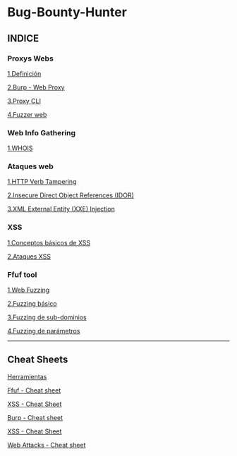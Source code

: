 # Bug-Bounty-Hunter

## **INDICE**

### Proxys Webs
[1.Definición](https://github.com/Tony-Sec/Bug-Bounty-Hunter/blob/main/Proxys%20web/1.Definici%C3%B3n.md)

[2.Burp - Web Proxy](https://github.com/Tony-Sec/Bug-Bounty-Hunter/blob/main/Proxys%20web/2.Burp%20-%20Web%20Proxy.md)

[3.Proxy CLI](https://github.com/Tony-Sec/Bug-Bounty-Hunter/blob/main/Proxys%20web/3.Proxy%20CLI.md)

[4.Fuzzer web](https://github.com/Tony-Sec/Bug-Bounty-Hunter/blob/main/Proxys%20web/4.Fuzzer%20web.md)

### Web Info Gathering
[1.WHOIS](https://github.com/Tony-Sec/Bug-Bounty-Hunter/blob/main/Web%20Info%20Gathering/WHOIS.md)



### Ataques web
[1.HTTP Verb Tampering](https://github.com/Tony-Sec/Bug-Bounty-Hunter/blob/main/Ataques%20web/1.HTTP%20Verb%20Tampering.md)

[2.Insecure Direct Object References (IDOR)](https://github.com/Tony-Sec/Bug-Bounty-Hunter/blob/main/Ataques%20web/2.Insecure%20Direct%20Object%20References%20(IDOR).md)

[3.XML External Entity (XXE) Injection](https://github.com/Tony-Sec/Bug-Bounty-Hunter/blob/main/Ataques%20web/3.XML%20External%20Entity%20(XXE)%20Injection.md)

### XSS
[1.Conceptos básicos de XSS](https://github.com/Tony-Sec/Bug-Bounty-Hunter/blob/main/XSS/1.Conceptos%20b%C3%A1sicos%20de%20XSS.md)

[2.Ataques XSS](https://github.com/Tony-Sec/Bug-Bounty-Hunter/blob/main/XSS/2.Ataques%20XSS.md)

### Ffuf tool
[1.Web Fuzzing](https://github.com/Tony-Sec/Bug-Bounty-Hunter/blob/main/Ffuf/1.Web%20Fuzzing.md)

[2.Fuzzing básico](https://github.com/Tony-Sec/Bug-Bounty-Hunter/blob/main/Ffuf/2.Fuzzing%20b%C3%A1sico.md)

[3.Fuzzing de sub-dominios](https://github.com/Tony-Sec/Bug-Bounty-Hunter/blob/main/Ffuf/3.Fuzzing%20de%20sub-dominios.md)

[4.Fuzzing de parámetros](https://github.com/Tony-Sec/Bug-Bounty-Hunter/blob/main/Ffuf/4.Fuzzing%20de%20par%C3%A1metros.md)


 ------
## **Cheat Sheets**

[Herramientas](https://github.com/Tony-Sec/Bug-Bounty-Hunter/blob/main/Herramientas.md)

[Ffuf - Cheat sheet](https://github.com/Tony-Sec/Bug-Bounty-Hunter/blob/main/Ffuf/Ffuf%20-%20Cheat%20sheet.md)

[XSS - Cheat Sheet](https://github.com/Tony-Sec/Bug-Bounty-Hunter/blob/main/XSS/XSS%20-%20Cheat%20Sheet.md)

[Burp - Cheat sheet](https://github.com/Tony-Sec/Bug-Bounty-Hunter/blob/main/Proxys%20web/Burp%20-%20Cheat%20sheet.md)

[XSS - Cheat Sheet](https://github.com/Tony-Sec/Bug-Bounty-Hunter/blob/main/XSS/XSS%20-%20Cheat%20Sheet.md)

[Web Attacks - Cheat sheet](https://github.com/Tony-Sec/Bug-Bounty-Hunter/blob/main/Ataques%20web/Web%20Attacks%20-%20Cheat%20sheet.md)